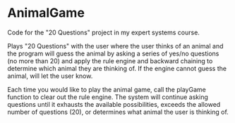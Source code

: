 # AnimalGame
Code for the "20 Questions" project in my expert systems course.

Plays "20 Questions" with the user where the user thinks of an animal and
the program will guess the animal by asking a series of yes/no questions (no more than 20) and apply the
rule engine and backward chaining to determine which animal they are thinking of. If the engine cannot guess the animal, will let the user know.
 
Each time you would like to play the animal game, call the playGame function to clear out the rule engine. The system will
continue asking questions until it exhausts the available possibilities, exceeds the allowed number of questions (20), or 
determines what animal the user is thinking of.
